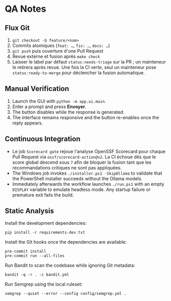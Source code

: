 # QA Notes

## Flux Git

1. `git checkout -b feature/<nom>`
2. Commits atomiques (`feat: …`, `fix: …`, `docs: …`)
3. `git push` puis ouverture d'une Pull Request
4. Revue externe et fusion après `make check`
5. Laisser le label par défaut `status:needs-triage` sur la PR ; un mainteneur le
   retirera après revue. Une fois la CI verte, seul un mainteneur pose
   `status:ready-to-merge` pour déclencher la fusion automatique.

## Manual Verification

1. Launch the GUI with `python -m app.ui.main`.
2. Enter a prompt and press **Envoyer**.
3. The button disables while the response is generated.
4. The interface remains responsive and the button re-enables once the reply appears.

## Continuous Integration

* Le job `Scorecard gate` rejoue l'analyse OpenSSF Scorecard pour chaque Pull Request via
  `ossf/scorecard-action@v2`. La CI échoue dès que le score global descend sous `7` afin de
  bloquer la fusion tant que les recommandations critiques ne sont pas appliquées.
* The Windows job invokes `./installer.ps1 -SkipOllama` to validate that the PowerShell installer succeeds
  without the Ollama models.
* Immediately afterwards the workflow launches `./run.ps1` with an empty `DISPLAY` variable to emulate
  headless mode. Any startup failure or premature exit fails the build.

## Static Analysis

Install the development dependencies:

```
pip install -r requirements-dev.txt
```

Install the Git hooks once the dependencies are available:

```
pre-commit install
pre-commit run --all-files
```

Run Bandit to scan the codebase while ignoring Git metadata:

```
bandit -q -r . -c bandit.yml
```

Run Semgrep using the local ruleset:

```
semgrep --quiet --error --config config/semgrep.yml .
```
